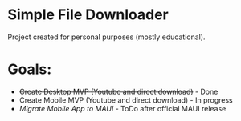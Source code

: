 # Simple File Downloader

Project created for personal purposes (mostly educational).

Goals:
======
* ~~Create Desktop MVP (Youtube and direct download)~~ - Done
* Create Mobile MVP (Youtube and direct download) - In progress
* _Migrate Mobile App to MAUI_ - ToDo after official MAUI release


